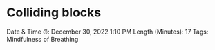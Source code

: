 # Colliding blocks

Date & Time ⏰: December 30, 2022 1:10 PM
Length (Minutes): 17
Tags: Mindfulness of Breathing